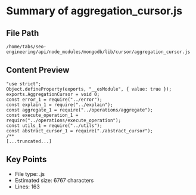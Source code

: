 # Summary of aggregation_cursor.js
  
## File Path
`/home/tabs/seo-engineering/api/node_modules/mongodb/lib/cursor/aggregation_cursor.js`

## Content Preview
```
"use strict";
Object.defineProperty(exports, "__esModule", { value: true });
exports.AggregationCursor = void 0;
const error_1 = require("../error");
const explain_1 = require("../explain");
const aggregate_1 = require("../operations/aggregate");
const execute_operation_1 = require("../operations/execute_operation");
const utils_1 = require("../utils");
const abstract_cursor_1 = require("./abstract_cursor");
/**
[...truncated...]
```

## Key Points
- File type: .js
- Estimated size: 6767 characters
- Lines: 163
